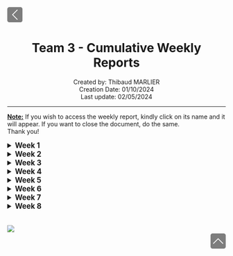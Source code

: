 <div> <a href="./"><img src="../img/back2.png" width="35px"></a>
</div>

<h1 align="center"> Team 3 - Cumulative Weekly Reports </h1>

<p align="center">
Created by: Thibaud MARLIER <br> Creation Date: 01/10/2024 <br> Last update: 02/05/2024
</p>

___

**<u>Note:</u>** If you wish to access the weekly report, kindly click on its name and it will appear. If you want to close the document, do the same.  
Thank you!

<details>
<summary style="font-size:1.2em; font-weight:bold;">Week 1</summary>

## Weekly Report N°1  

### <u> Introduction </u>

This week starts off the beginning of the Virtual Processor project, we've received the Call For Tender on January 2nd.  

### <u> Ongoing Tasks</u>

|           Task           | Member Assigned  | Progression | End Of Week objective | Start Date |
| :----------------------: | :--------------: | :---------: | :-------------------: | :--------: |
|        Learning C        | All team members |     40%     |          50%          | 08/01/2024 |
|     Project Charter      |     Thibaud      |     10%     |          60%          | 12/01/2024 |
| Functional specification |     Quentin      |     20%     |          20%          | 11/01/2024 |
|        Test Plan         |      Arthur      |     10%     |          10%          | 11/01/2024 |

### Cheat Sheet

| Percentage | 0%                           | 0% < 10%                                                                                         | 10% < 75%                                           | 75% < 90%                       | 90% < 99%                       | 100%                           |
| ---------- | ---------------------------- | ------------------------------------------------------------------------------------------------ | --------------------------------------------------- | ------------------------------- | ------------------------------- | ------------------------------ |
| Meaning    | The task hasn't been started | The basics of the task have been begun, with no details. Could either be templates, and  details | The task progresses with a steady advancement flow. | The task is approaching review. | The task is pending for review. | The task is done and included. |

### <u>Finished Tasks</u>

|          Task           | Member Assigned | Start Date |  End Date  |
| :---------------------: | :-------------: | :--------: | :--------: |
| Github Repository setup |    Aurélien     | 11/01/2024 | 11/01/2024 |
|   1st Meeting report    |     Thibaud     | 10/01/2024 | 10/01/2024 |

### <u>Team meeting</u>

Our first team meeting was held on the 10th of January 2024.  
During this meeting, we agreed on holding at least two weekly meetings according to our project time. We agreed as well to keep at least 20 minutes of our time at the end of each day when we have a project to debrief the work done during the day and set the goals for the next days.

The first tasks have been attributed as shown before.

### <u> Week feedback</u>

This week, we decided to focus on learning the C language, however, it's clear that we are behind in terms of management documents. We need to finish the creation of various documents and get the planning of most tasks done.

The overall team feeling is great, many members feel confident with the C language, and we are already thinking about how we will build our processor and thinking about the specification of our Assembly Language.

### <u>Next week planning </u>

Next week will be ruled by our progression in the C language.
Moreover, on Wednesday the 17th of January, we will meet in project time to brainstorm about the project. Discuss more deeply the specification of our Assembly language. And the architecture of our processor.

Next week's priorities are:

* Learning C language
* Project Charter
* Task allocation document
* Assembly syntax and rules
* Processor architecture
* Functional specifications
* RACII
* Gantt

</details>

<details>
<summary style="font-size:1.2em; font-weight:bold;">Week 2</summary>

## Weekly Report N°2

### <u> Introduction </u>

This week was once more ruled by learning the C language which is necessary for this project, however, we have had the time to gather during project time to discuss various directions that we will take for the project.

### <u> Ongoing Tasks</u>

|           Task           | Member Assigned |  Progression   | End Of Week objective | Start Date |
| :----------------------: | :-------------: | :------------: | :-------------------: | :--------: |
|     Development WBS      |     Mathis      | Pending review |    Pending review     | 17/01/2024 |
| Technical specification  |    Aurélien     |      10%       |          10%          | 17/01/2024 |
| Functional specification |     Quentin     |      25%       |          25%          | 17/01/2024 |
|        Test Plan         |     Arthur      | No Progression |           \           | 11/01/2024 |

### Cheat Sheet

| Percentage | 0%                           | 0% < 10%                                                                                         | 10% < 75%                                           | 75% < 90%                       | 90% < 99%                       | 100%                           |
| ---------- | ---------------------------- | ------------------------------------------------------------------------------------------------ | --------------------------------------------------- | ------------------------------- | ------------------------------- | ------------------------------ |
| Meaning    | The task hasn't been started | The basics of the task have been begun, with no details. Could either be templates, and  details | The task progresses with a steady advancement flow. | The task is approaching review. | The task is pending for review. | The task is done and included. |

### <u>Finished Tasks</u>

|        Task         | Member(s) Assigned | Start Date |  End Date  |
| :-----------------: | :----------------: | :--------: | :--------: |
| Learning C Language |     Whole team     | 11/01/2024 | 19/01/2024 |
|   Project Charter   |      Thibaud       | 12/01/2024 | 21/01/2024 |

### <u>Team meeting</u>

The 17th of January 2024, we gathered for the first during project time to have a meeting about various directions to take, during the morning we had:

* Discussed the specifications of our Assembly Language,
* Broke down the different steps to build our own Virtual Processor,
* Started working on the Processor's architecture by checking different architectures that already exist,
* Decided to take inspiration from different CPUs, RISK-V, ARM...
* Set up our coding environment and laws of development.

* We have decided to contact the client about the various decisions that we have taken and the client seemed interested in the directions we were taking.

### <u>Week feedback</u>

This week didn't mark any great advancement document writing-wise, but gathering to take all these decisions was necessary. We are sure to all have the same scope for the project. We still have yet to decide on all the specifications for the project, but this will be done shortly.

### <u>Next week planning </u>

* Initial meeting on Monday the 22nd
* Functional specification near finalization
* Functional specification review, if finished
* Project Charter publishing
* Advancing on Technical specifications (25% of completion)
* Advancing on Test plan (20% completion)
* Discuss the last details
* Beginning of vCPU development

</details>

<details>
<summary style="font-size:1.2em; font-weight:bold;">Week 3</summary>

## Weekly Report N°3

### <u> Introduction </u>

Third week of the Virtual Processor project, for ALGOSUP. This week was ruled by great progress made on the project. The Functional Specification document is due next week so most of the work has to be done on the document, moreover, various other tasks have been done during the week, so let's deal with that.

### <u> Ongoing Tasks</u>

|           Task            | Member Assigned | Progression | End Of Week objective | Start Date |
| :-----------------------: | :-------------: | :---------: | :-------------------: | :--------: |
|  Technical specification  |    Aurélien     |     50%     |          25%          | 17/01/2024 |
| Functional specification  |     Quentin     |     70%     |          80%          | 17/01/2024 |
|         Test Plan         |     Arthur      |     25%     |          20%          | 11/01/2024 |
| Creation of the processor |      Malo       |     40%     |          30%          | 24/01/2024 |
| Creation of the assembler |     Mathis      |     50%     |          30%          | 24/01/2024 |
|   Update of weekly KPIs   |     Thibaud     |     80%     |          90%          | 26/01/2024 |

### Cheat Sheet

| Percentage | 0%                           | 0% < 10%                                                                                         | 10% < 75%                                           | 75% < 90%                       | 90% < 99%                       | 100%                           |
| ---------- | ---------------------------- | ------------------------------------------------------------------------------------------------ | --------------------------------------------------- | ------------------------------- | ------------------------------- | ------------------------------ |
| Meaning    | The task hasn't been started | The basics of the task have been begun, with no details. Could either be templates, and  details | The task progresses with a steady advancement flow. | The task is approaching review. | The task is pending for review. | The task is done and included. |

<br>

### <u>Finished Tasks</u>

|                 Task                  | Member(s) Assigned | Start Date |  End Date  |
| :-----------------------------------: | :----------------: | :--------: | :--------: |
|            Development WBS            |       Mathis       | 17/01/2024 | 23/01/2024 |
| Defining Last Details Of The Assembly |     Whole Team     | 22/01/2024 | 23/01/2024 |
|    Described the Interpreter goal     |        Malo        | 22/01/2024 | 22/01/2024 |
|       Risk Mitigation Document        |      Thibaud       | 24/01/2024 | 25/01/2024 |
|          KPI Initialization           |      Thibaud       | 24/01/2024 | 26/01/2024 |
|          1st assembly files           |   Malo & Mathis    | 25/01/2024 | 25/01/2024 |
|      Creation of personas - Func      |       Mathis       | 26/01/2024 | 26/01/2024 |

### <u>Team meeting</u>

During the week, we had one meeting on Monday the 22nd of January, during this meeting, we discussed the last details to decide on concerning our assembly language.  
We've discussed the upcoming tasks and how we would dispatch them to the team.
Many technical decisions have been made amongst the team, which will be described in the functional and technical specifications.  
Moreover, we've discussed the various KPIs that would be set, here's a link to the KPIs: [Link](https://docs.google.com/spreadsheets/d/1_e3KZmQ_rL7N9RfHELOPWwakPeHL5rIRIHAhU5QM1bc/edit#gid=704615476)  
On Friday the 26th, we made a meeting to debrief the whole week, we have determined the tasks that need to be done urgently for next week. Some members have to be working on the weekend to finalize the function specifications document. This means that a meeting is necessary on Monday the 29th to discuss the progress made on the document.

### <u>Week feedback</u>

This week marks huge progress document-wise, however, we didn't reach the expectations on the Functional Specifications document, meaning that we will have to work thoroughly on it on Monday and Tuesday.
Despite that, the team is content with the current state of the project, they like the way the team is managed, the ambiance is joyful and we are determined to keep on going on the project to handle a great product at the end of the project. Everything is going smoothly, even if we have to speed up on some tasks.

### <u>Next week planning </u>

* Finish the functional specification.
* Review the functional specification.
* Provide the document to the client.
* Keep on with the development of the processor.
* Keep on with the development of the assembly.
* Great progress concerning the technical specifications - Which needs to be nearly reviewable. (80% of completion)
* Progress concerning the Test Plan. (50% of completion)
* Meetings on Monday and Friday.

For a more detailed breakdown, please refer to the Gant chart: [Link](https://github.com/users/Biohazardyee/projects/2/views/2)

</details>

<details>
<summary style="font-size:1.2em; font-weight:bold;">Week 4</summary>

## Weekly Report N°4

### <u>Introduction </u>

This week marks the fourth week of the Virtual Processor Project. One major event happened this week: we had to submit and send the [functional specifications](https://github.com/algosup/2023-2024-project-3-virtual-processor-team-3/blob/main/documents/functional_specifications.md) to the client. \
However, there was no time to rest as the technical specifications document is due next week. \
Moreover, we need to keep progressing on the overall state of the project. \
This document will show the weekly progress made on the project, on various tasks, and shows the tasks done during the week.

### <u>Ongoing Tasks</u>

| Task  | Member Assigned | Progression | End Of Week objective | Start Date |
| :---: | :-------------: | :---------: | :-------------------: | :--------: |
| Technical Specification Review | Arthur, Thibaud, Quentin     |    60%     | 0%   | 02/02/2024    |
| Test Plan                      | Arthur                       |    80%     | 50%  | 11/01/2024    |
| Test Cases                     | Arthur                       |    70%     | 80%  | 20/01/2024    |
| Processor development          | Malo, Quentin                |    75%     | 70%  | 24/01/2024    |
| Assembler development          | Mathis, Quentin              |    75%      | 70%  | 24/01/2024    |

### Cheat Sheet

| Percentage | 0%                           | 0% < 10%                                                                                         | 10% < 75%                                           | 75% < 90%                       | 90% < 99%                       | 100%                           |
| ---------- | ---------------------------- | ------------------------------------------------------------------------------------------------ | --------------------------------------------------- | ------------------------------- | ------------------------------- | ------------------------------ |
| Meaning    | The task hasn't been started | The basics of the task have been begun, with no details. Could either be templates and details | The task progresses with a steady advancement flow. | The task is approaching review. | The task is pending for review. | The task is done and included. |

<br>

### <u>Finished Tasks</u>

| Task  | Member(s) Assigned | Start Date | End Date |
| :---: | :----------------: | :--------: | :------: |
| Functional Specifications  |  Quentin   |    17/01/2024        |  30/01/2024       |
| Functional Specification review  |   Arthur, Thibaud, Aurélien |   29/01/2024      |  30/01/2024        |
| Functional Specification submition  |  Quentin, Aurélien, Thibaud |   30/01/2024   |  30/01/2024        |
| Creation of a cheat sheet with Assembly instruction  | Mathis  |  01/02/2024        | 02/02/2024 |
| Management Communication Plan    | Thibaud                      | 01/02/2024           | 02/02/2024    |
| Update of weekly KPIs    |   Thibaud  |  02/02/2024    |   02/02/2024    |
| Technical Specifications |  Aurélien  |  17/01/2024          |  02/02/2024        |

### <u>Team meeting</u>

The first weekly meeting was held on Monday the 29th of January. \
Firstly, we discussed the various progress that were made during the weekend to plan the week according to what we needed to do. \
We agreed on focusing on the Functional Specifications as the document was due the next day and much work still needed, at the time, to be done on the document. \
Moreover, the team mentioned that the Project Manager was not enough integrated into the technical discussions, and this had to be taken into consideration. \
We then dispatched various tasks for the day and started to work. \

The second weekly meeting was held on Friday the second of February, we discussed the various tasks done during the week and congratulated each other for the progress made. \
We discussed some more technical ideas that we had throughout the week and decided to think about these during the weekend to make a great decision on Monday.
Moreover, Aurélien, Quentin, and Thibaud decided to keep on working on the technical specifications to maintain the document at a great overall quality. \
The team feels great according to the feedback they gave, we have to keep working this way for the project's well-being. We discussed the progress made on different tasks to fuel the KPIs, so far, they are great, even if we still could do better. \
This wrapped up the week, we are ready for a new one.

### <u>Week feedback</u>

This week, we had 21 project hours available to us, Monday and Tuesday were ruled by finalizing the functional requirements document, its review, and its submission. The team was delighted to conclude this document, it was a relief. \
However, we noticed that the document still needed some changes, which were done, later. \
Moreover, the technical specifications document is done and awaiting review. The document will undergo many modifications still but most of the job is done. \
From the meetings we held and personal feedback, the team would like the Project Manager to be more of a part of the discussions that are held about the technical part of the project. In this dynamic of change, the [Communication Management Plan Document](https://github.com/algosup/2023-2024-project-3-virtual-processor-team-3/blob/main/documents/Management/weekly_report/weekly_report3.md) was created, to improve the communication from within the team but also reflect exterior sources. \
This week was exhaustive, the team needs to rest during the weekend. Our team will come back, energetic, on Monday.

### <u>Next week planning </u>

Next week, will mostly be overtime hours as we only have, three hours and thirty minutes in project time, all together. Meaning, it is necessary to work overtime next week, on the various tasks dispatched. \
For a more detailed breakdown, please refer to the Gant chart: [Link](https://github.com/users/Biohazardyee/projects/2/views/2)

* Finalize the Technical Specifications
* Review the Technical Specifications document
* Submit the Technical Specifications
* Test Cases finalize
* Test plan nearly completed (75%)
* 60% completion for the Processor development
* 60% completion for the Assembler development
* Start the development of the debugger

</details>

<details>
<summary style="font-size:1.2em; font-weight:bold;">Week 5</summary>

## Weekly Report N°5

### <u> Introduction </u>

This week marks the 5th week of the virtual processor project. However, this week was cut short as only 3h30 was specified during school hours for the week.
We've been focusing on another project that was given to us in Git class.

### <u> Ongoing Tasks</u>

| Task  | Member Assigned | Progression | End Of Week objective | Start Date |
| :---: | :-------------: | :---------: | :-------------------: | :--------: |
| Processor development   | Malo, Quentin    |    70%           | 70%  | 24/01/2024     |
| Assembler development   | Mathis, Quentin  |    75%           | 80%  | 24/01/2024    |
| Test Plan               | Arthur           |    85%           | 85%     |  17/01/2024 |
| Debugger development    | Quentin, Aurélien, Malo, Mathis     | 5%    |   10% | 12/01/2024  |

### Cheat Sheet

| Percentage | 0%                           | 0% < 10%                                                                                         | 10% < 75%                                           | 75% < 90%                       | 90% < 99%                       | 100%                           |
| ---------- | ---------------------------- | ------------------------------------------------------------------------------------------------ | --------------------------------------------------- | ------------------------------- | ------------------------------- | ------------------------------ |
| Meaning    | The task hasn't been started | The basics of the task have been begun, with no details. Could either be templates and details | The task progresses with a steady advancement flow. | The task is approaching review. | The task is pending for review. | The task is done and included. |

<br>

### <u>Finished Tasks</u>

| Task  | Member(s) Assigned | Start Date | End Date |
| :---: | :----------------: | :--------: | :------: |
| Test Cases | Arthur        | 01/02/2024 |  09/02/2024|
| Technical Specifications Review | Thibaud | 05/02/2024 | 09/02/2024 |

### <u>Team meeting</u>

The team gathered on Monday the 5th of January and was the only time in the week that they gathered to discuss the project's progress. We've only dispatched basic tasks. We knew that the week would be short project-wise. However, some progress needed to be made to improve the final product. So the week was made to read documentation for ourselves on how we would build the debugger. We're still needing to define all the major steps to create it. \
Moreover, we've received the functional specification feedback from the reviewers and analyzed it. We've found many points to modify and to go deeper into to improve the document and the final product's quality.

### <u>Week feedback</u>

As previously said, the week was quite short, our team was focused on the Git courses. Little to no progress was made on the product, but this week was necessary for the team and was resourceful. More progress will be made next week and hopefully, we will nearly finish the processor and the assembly. Then we will focus on the debugger and the Visual Studio code plugin.

### <u>Next week planning </u>

For a more detailed breakdown, please refer to the Gant chart: [Link](https://github.com/users/Biohazardyee/projects/2/views/2)

* Finalize the Test Plan
* Submit the Test plan to the client and the reviewers
* Start the debugger development
* Continue to read the documentation
* Create a PDF on which our documentation will be
* Improve the KPIs
* Start working on the plugin if possible.

</details>

<details>
<summary style="font-size:1.2em; font-weight:bold;">Week 6</summary>

## Week 6

## Weekly Report N°6

### <u> Introduction </u>

This week marks the 6th week of the Virutal Processor project. We are getting closer and closer to the final deadline. This week, we had fourteen hours of project available to us. Moreover, the Test Plan was due for the 16th of February.

### <u> Ongoing Tasks</u>

| Task  | Member Assigned | Progression | End Of Week objective | Start Date |
| :---: | :-------------: | :---------: | :-------------------: | :--------: |
| Processor development       |   Malo, Quentin              |    90%         |          100%            | 24/01/2024       |
| Assembler development      |  Mathis, Quentin                |      90%       |    100%                   | 24/01/2024           |
| Debugger development     |    Quentin, Aurélien, Malo, Mathis             |     30%          |          15%             |    12/01/2024        |
| Assembly documentation      |Thibaud, Aurélien                 |             |                       |   14/02/2024          |

### Cheat Sheet

| Percentage | 0%                           | 0% < 10%                                                                                         | 10% < 75%                                           | 75% < 90%                       | 90% < 99%                       | 100%                           |
| ---------- | ---------------------------- | ------------------------------------------------------------------------------------------------ | --------------------------------------------------- | ------------------------------- | ------------------------------- | ------------------------------ |
| Meaning    | The task hasn't been started | The basics of the task have been begun, with no details. Could either be templates, and  details | The task progresses with a steady advancement flow. | The task is approaching review. | The task is pending for review. | The task is done and included. |

<br>

### <u>Finished Tasks</u>

| Task  | Member(s) Assigned | Start Date | End Date |
| :---: | :----------------: | :--------: | :------: |
| Test Plan | Arthur         | 17/01/2024 | 19/02/2024 |
| Test Plan Review | Thibaud | 19/02/2024 | 19/02/2024 |

### <u>Team meeting</u>

The team first gathered on monday the 12th of january 2024, after briefly discussing the various progress made during the weekend, the team quickly got back to work on the various task that were dispatched. We agreed on starting to create the Assembly documentation during the week. Moreover, the development team started to implement various features.
On friday the 16th, no meeting was "held" as we had to release the Test Plan, however, during the afternoon, we still had small talks about the week and about the next few weeks.

### <u>Week feedback</u>

The team is positive about the progress on the project and we expect to be respect deadlines, however, we're finding out that some nice to have features we would have liked to add to our product will most likely be present in the final product, as we are starting to get low on available hours. Moreover, we will need to prepare the oral presentation which will occupy most of our time during the next weeks.
We will most likely check all the requirements, but we will most likely not being able to have a fully working products, nice to have wise.

### <u>Next week planning </u>

For a more detailed breakdown, please refer to the Gant chart: [Link](https://github.com/users/Biohazardyee/projects/2/views/2))

* Near the finalization of the processor and the assembly
* Try to have a small working debugger
* Start working on the oral presentation
* Quality check the whole product
* Finalize the assembly documentation

</details>

<details>
<summary style="font-size:1.2em; font-weight:bold;">Week 7</summary>

## Week 7

</details>

<details>
<summary style="font-size:1.2em; font-weight:bold;">Week 8</summary>

## Week 8

</details>

<br>
<br>

<img src="https://www.jeanphilippegrasse.com/wp-content/uploads/2023/04/ALGOSUP.png" width="700">

<div align="right"><a href="#week-1"><img src="../img/back.png" width="35px"></a></div>
